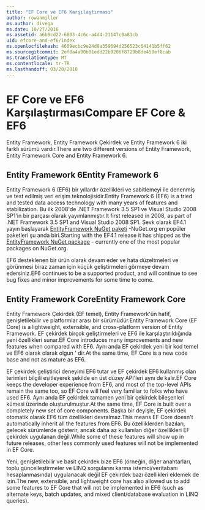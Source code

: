 ```yaml
---
title: "EF Core ve EF6 Karşılaştırması"
author: rowanmiller
ms.author: divega
ms.date: 10/27/2016
ms.assetid: a6b9cd22-6803-4c6c-a4d4-21147c0a81cb
uid: efcore-and-ef6/index
ms.openlocfilehash: 4609ecbc9e24d8a359694d256523c64141b5ff62
ms.sourcegitcommit: 2ef0a4a90b01edd22b9206f8729b8de459ef8cab
ms.translationtype: MT
ms.contentlocale: tr-TR
ms.lasthandoff: 03/20/2018
---
```

# <a name="compare-ef-core--ef6"></a><span data-ttu-id="7ce67-102">EF Core ve EF6 Karşılaştırması</span><span class="sxs-lookup"><span data-stu-id="7ce67-102">Compare EF Core & EF6</span></span>

<span data-ttu-id="7ce67-103">Entity Framework, Entity Framework Çekirdek ve Entity Framework 6 iki farklı sürümü vardır.</span><span class="sxs-lookup"><span data-stu-id="7ce67-103">There are two different versions of Entity Framework, Entity Framework Core and Entity Framework 6.</span></span>

## <a name="entity-framework-6"></a><span data-ttu-id="7ce67-104">Entity Framework 6</span><span class="sxs-lookup"><span data-stu-id="7ce67-104">Entity Framework 6</span></span>

<span data-ttu-id="7ce67-105">Entity Framework 6 (EF6) bir yıllardır özellikleri ve sabitlemeyi ile denenmiş ve test edilmiş veri erişim teknolojisidir.</span><span class="sxs-lookup"><span data-stu-id="7ce67-105">Entity Framework 6 (EF6) is a tried and tested data access technology with many years of features and stabilization.</span></span> <span data-ttu-id="7ce67-106">Bu ilk 2008'de .NET Framework 3.5 SP1 ve Visual Studio 2008 SP1'in bir parçası olarak yayımlanmıştır.</span><span class="sxs-lookup"><span data-stu-id="7ce67-106">It first released in 2008, as part of .NET Framework 3.5 SP1 and Visual Studio 2008 SP1.</span></span> <span data-ttu-id="7ce67-107">Sevk olarak EF4.1 yayın başlayarak [EntityFramework NuGet paketi](https://www.nuget.org/packages/EntityFramework/) -NuGet.org en popüler paketleri şu anda biri.</span><span class="sxs-lookup"><span data-stu-id="7ce67-107">Starting with the EF4.1 release it has shipped as the [EntityFramework NuGet package](https://www.nuget.org/packages/EntityFramework/) - currently one of the most popular packages on NuGet.org.</span></span>

<span data-ttu-id="7ce67-108">EF6 desteklenen bir ürün olarak devam eder ve hata düzeltmeleri ve görünmesi biraz zaman için küçük geliştirmeleri görmeye devam edersiniz.</span><span class="sxs-lookup"><span data-stu-id="7ce67-108">EF6 continues to be a supported product, and will continue to see bug fixes and minor improvements for some time to come.</span></span>

## <a name="entity-framework-core"></a><span data-ttu-id="7ce67-109">Entity Framework Core</span><span class="sxs-lookup"><span data-stu-id="7ce67-109">Entity Framework Core</span></span>

<span data-ttu-id="7ce67-110">Entity Framework Çekirdek (EF temel), Entity Framework'ün hafif, genişletilebilir ve platformlar arası bir sürümüdür.</span><span class="sxs-lookup"><span data-stu-id="7ce67-110">Entity Framework Core (EF Core) is a lightweight, extensible, and cross-platform version of Entity Framework.</span></span> <span data-ttu-id="7ce67-111">EF çekirdek birçok geliştirmeleri ve EF6 ile karşılaştırıldığında yeni özellikleri sunar.</span><span class="sxs-lookup"><span data-stu-id="7ce67-111">EF Core introduces many improvements and new features when compared with EF6.</span></span> <span data-ttu-id="7ce67-112">Aynı anda EF çekirdek yeni bir kod temel ve EF6 olarak olarak olgun ' dir.</span><span class="sxs-lookup"><span data-stu-id="7ce67-112">At the same time, EF Core is a new code base and not as mature as EF6.</span></span>

<span data-ttu-id="7ce67-113">EF çekirdek geliştirici deneyimi EF6 tutar ve EF çekirdek EF6 kullanmış olan terimleri bilgili eşitleyerek şekilde en üst düzey API'leri aynı de kalır.</span><span class="sxs-lookup"><span data-stu-id="7ce67-113">EF Core keeps the developer experience from EF6, and most of the top-level APIs remain the same too, so EF Core will feel very familiar to folks who have used EF6.</span></span> <span data-ttu-id="7ce67-114">Aynı anda EF çekirdek tamamen yeni bir çekirdek bileşenleri kümesi üzerinde oluşturulmuştur.</span><span class="sxs-lookup"><span data-stu-id="7ce67-114">At the same time, EF Core is built over a completely new set of core components.</span></span> <span data-ttu-id="7ce67-115">Başka bir deyişle, EF çekirdek otomatik olarak EF6 tüm özellikleri devralmaz.</span><span class="sxs-lookup"><span data-stu-id="7ce67-115">This means EF Core doesn't automatically inherit all the features from EF6.</span></span> <span data-ttu-id="7ce67-116">Bu özelliklerden bazıları, gelecek sürümlerde gösterir, ancak daha az kullanılan diğer özellikleri EF çekirdek uygulanan değil.</span><span class="sxs-lookup"><span data-stu-id="7ce67-116">While some of these features will show up in future releases, other less commonly used features will not be implemented in EF Core.</span></span>

<span data-ttu-id="7ce67-117">Yeni, genişletilebilir ve basit çekirdek bize EF6 (örneğin, diğer anahtarları, toplu güncelleştirmeler ve LINQ sorgularını karma istemci/veritabanı hesaplanmasında) uygulanacak değil EF çekirdek bazı özellikleri eklemek de izin.</span><span class="sxs-lookup"><span data-stu-id="7ce67-117">The new, extensible, and lightweight core has also allowed us to add some features to EF Core that will not be implemented in EF6 (such as alternate keys, batch updates, and mixed client/database evaluation in LINQ queries).</span></span>
